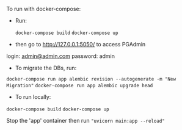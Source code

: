 To run with docker-compose:

- Run:

  `docker-compose build`
  `docker-compose up`

- then go to http://127.0.0.1:5050/ to access PGAdmin

login: admin@admin.com
password: admin

- To migrate the DBs, run:

`docker-compose run app alembic revision --autogenerate -m "New Migration"`
`docker-compose run app alembic upgrade head`




- To run locally:

`docker-compose build`
`docker-compose up`

Stop the 'app' container
then run `"uvicorn main:app --reload"`
